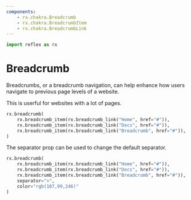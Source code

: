 ```yaml
---
components:
    - rx.chakra.Breadcrumb
    - rx.chakra.BreadcrumbItem
    - rx.chakra.BreadcrumbLink
---
```


```python exec
import reflex as rx
```

# Breadcrumb

Breadcrumbs, or a breadcrumb navigation, can help enhance how users navigate to previous page levels of a website.

This is userful for websites with a lot of pages.

```python demo
rx.breadcrumb(
    rx.breadcrumb_item(rx.breadcrumb_link("Home", href="#")),
    rx.breadcrumb_item(rx.breadcrumb_link("Docs", href="#")),
    rx.breadcrumb_item(rx.breadcrumb_link("Breadcrumb", href="#")),
)
```

The separator prop can be used to change the default separator.

```python demo
rx.breadcrumb(
    rx.breadcrumb_item(rx.breadcrumb_link("Home", href="#")),
    rx.breadcrumb_item(rx.breadcrumb_link("Docs", href="#")),
    rx.breadcrumb_item(rx.breadcrumb_link("Breadcrumb", href="#")),
    separator=">",
    color="rgb(107,99,246)"
)
```